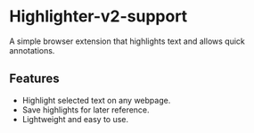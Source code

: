 # Highlighter-v2-support
A simple browser extension that highlights text and allows quick annotations.

## Features
- Highlight selected text on any webpage.
- Save highlights for later reference.
- Lightweight and easy to use.
